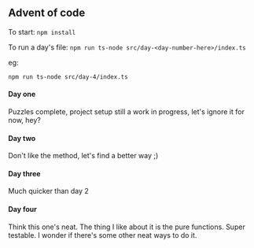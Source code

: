 ## Advent of code

To start:
`npm install`

To run a day's file:
`npm run ts-node src/day-<day-number-here>/index.ts`

eg:

    npm run ts-node src/day-4/index.ts

#### Day one

Puzzles complete, project setup still a work in progress, let's ignore it for now, hey?

#### Day two

Don't like the method, let's find a better way ;)

#### Day three

Much quicker than day 2

#### Day four

Think this one's neat. The thing I like about it is the pure functions. Super testable. I wonder if there's some other neat ways to do it.
